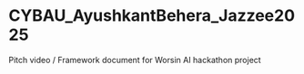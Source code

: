 # CYBAU_AyushkantBehera_Jazzee2025
Pitch video / Framework document for Worsin AI hackathon project
